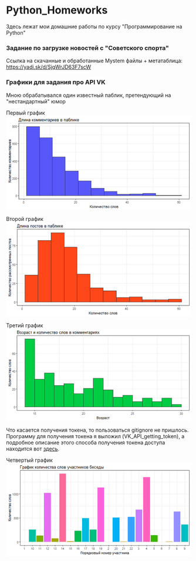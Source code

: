 # Python_Homeworks
Здесь лежат мои домашние работы по курсу "Программирование на Python"

### Задание по загрузке новостей с "Советского спорта"
Ссылка на скачанные и обработанные Mystem файлы + метатаблица: https://yadi.sk/d/SjqWrJD63F7scW


### Графики для задания про API VK
Мною обрабатывался один известный паблик, претендующий на "нестандартный" юмор

Первый график
![alt text](https://github.com/SergeyMikhaylov21/Python_Homeworks/blob/master/Comment_plot.png)

Второй график
![alt text](https://github.com/SergeyMikhaylov21/Python_Homeworks/blob/master/Post_plot.png)

Третий график
![alt text](https://github.com/SergeyMikhaylov21/Python_Homeworks/blob/master/Age_Words_plot.png)


Что касается получения токена, то пользоваться gitignore не пришлось. Программу для получения токена я выложил (VK_API_getting_token), а подробное описание этого способа получения токена доступа находится вот [здесь](http://old.pynsk.ru/posts/2015/Nov/26/api-vsemu-golova-vkontakte-ot-nachala-do-otpravki-soobshcheniia-drugu/#.WOeJR_mLTIV). 

Четвертый график
![alt text](https://github.com/SergeyMikhaylov21/Python_Homeworks/blob/master/Chat_Members_plot.png)
